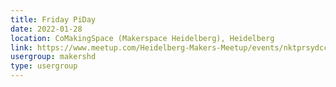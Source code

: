 ```yaml
---
title: Friday PiDay
date: 2022-01-28
location: CoMakingSpace (Makerspace Heidelberg), Heidelberg
link: https://www.meetup.com/Heidelberg-Makers-Meetup/events/nktprsydccblc/
usergroup: makershd
type: usergroup
---
```

